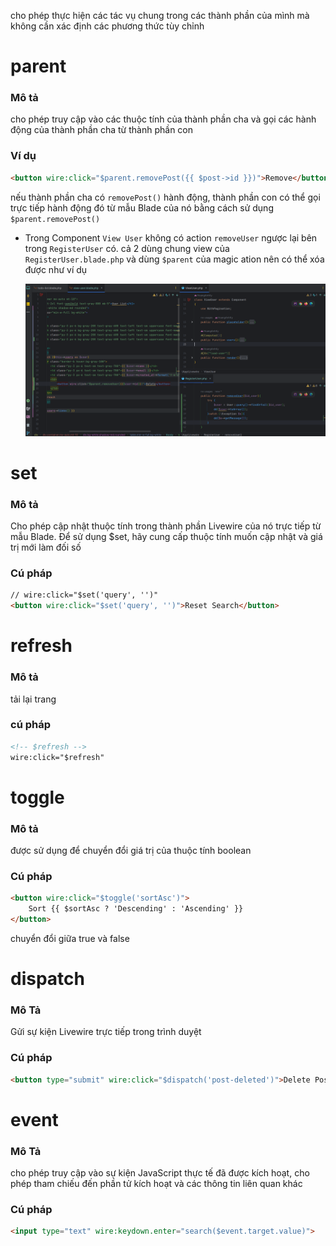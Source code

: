 cho phép thực hiện các tác vụ chung trong các thành phần của mình mà không cần xác định các phương thức tùy chỉnh

# parent
### Mô tả

cho phép truy cập vào các thuộc tính của thành phần cha và gọi các hành động của thành phần cha từ thành phần con

### Ví dụ

```html
<button wire:click="$parent.removePost({{ $post->id }})">Remove</button>
```

nếu thành phần cha có `removePost()` hành động, thành phần con có thể gọi trực tiếp hành động đó từ mẫu Blade của nó bằng cách sử dụng `$parent.removePost()`

-  Trong Component `View User` không có action `removeUser` ngược lại bên trong `RegisterUser` có. cả 2 dùng chung view của `RegisterUser.blade.php` và dùng `$parent` của magic ation nên có thể xóa được như ví dụ

    ![alt text](../image/magic-action-parent.png)

# set

### Mô tả

Cho phép cập nhật thuộc tính trong thành phần Livewire của nó trực tiếp từ mẫu Blade. Để sử dụng $set, hãy cung cấp thuộc tính muốn cập nhật và giá trị mới làm đối số

### Cú pháp

```html
// wire:click="$set('query', '')"
<button wire:click="$set('query', '')">Reset Search</button>
```

# refresh

### Mô tả 

tải lại trang 

### cú pháp 

```html
<!-- $refresh -->
wire:click="$refresh"
```

# toggle

### Mô tả

được sử dụng để chuyển đổi giá trị của thuộc tính boolean

### Cú pháp

```html
<button wire:click="$toggle('sortAsc')">
    Sort {{ $sortAsc ? 'Descending' : 'Ascending' }}
</button>
```
chuyển đổi giữa true và false

# dispatch

### Mô Tả 
Gửi sự kiện Livewire trực tiếp trong trình duyệt
### Cú pháp 

```html
<button type="submit" wire:click="$dispatch('post-deleted')">Delete Post</button>
```
# event

### Mô Tả 
cho phép truy cập vào sự kiện JavaScript thực tế đã được kích hoạt, cho phép tham chiếu đến phần tử kích hoạt và các thông tin liên quan khác

### Cú pháp 

```html
<input type="text" wire:keydown.enter="search($event.target.value)">
```